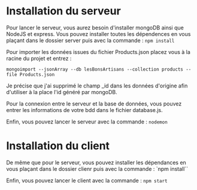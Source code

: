 # Installation du serveur

Pour lancer le serveur, vous aurez besoin d'installer mongoDB ainsi que NodeJS et express. Vous pouvez installer toutes les dépendences en vous plaçant dans le dossier server puis avec la commande : `npm install`

Pour importer les données issues du fichier Products.json placez vous à la racine du projet et entrez : 

`mongoimport --jsonArray --db lesBonsArtisans --collection products --file Products.json`

Je précise que j'ai supprimé le champ _id dans les données d'origine afin d'utiliser à la place l'id généré par mongoDB.

Pour la connexion entre le serveur et la base de données, vous pouvez entrer les informations de votre bdd dans le fichier database.js.

Enfin, vous pouvez lancer le serveur avec la commande : `nodemon`

# Installation du client

De même que pour le serveur, vous pouvez installer les dépendances en vous plaçant dans le dossier clienr puis avec la commande : `npm install``

Enfin, vous pouvez lancer le client avec la commande : `npm start`

